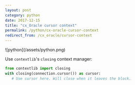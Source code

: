 ```yaml
---
layout: post
category: python
date: 2017-12-15
title: "cx_Oracle cursor context"
permalink: /python/cx-oracle-cursor-context
redirect_from: /cx_oracle/cursor-context
---
```

<div class="wide-logos" markdown="1">
![python](/assets/python.png)
</div>

Use `contextlib`'s `closing` context manager:

```python
from contextlib import closing
with closing(connection.cursor()) as cursor:
   # Use cursor here. Will close when it leaves the block.
```
